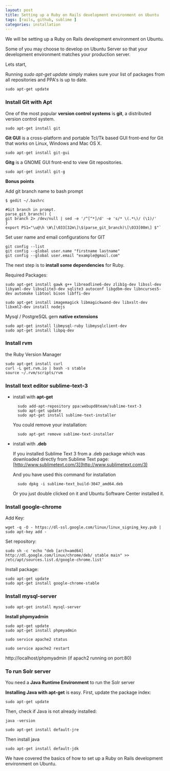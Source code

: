 ```yaml
---
layout: post
title: Setting up a Ruby on Rails development environment on Ubuntu
tags: [rails, github, sublime ]
categories: installation
---
```


We will be setting up a Ruby on Rails development environment on Ubuntu.

Some of you may choose to develop on Ubuntu Server so that your development environment matches your production server. 

Lets start,

Running
	*sudo apt-get update* simply makes sure your list of packages from all repositories and PPA's is up to date.

	sudo apt-get update

### Install Git with Apt

One of the most popular **version control systems** is **git**, a distributed version control system.

	sudo apt-get install git

**Git GUI** is a cross-platform and portable Tcl/Tk based GUI front-end for Git that works on Linux, Windows and Mac OS X.

	sudo apt-get install git-gui

**Gitg** is a GNOME GUI front-end to view Git repositories.

	sudo apt-get install git-g

**Bonus points**

Add git branch name to bash prompt

	$ gedit ~/.bashrc

	#Git branch in prompt.
	parse_git_branch() {
	git branch 2> /dev/null | sed -e '/^[^*]/d' -e 's/* \(.*\)/ (\1)/'
	}
	export PS1="\u@\h \W\[\033[32m\]\$(parse_git_branch)\[\033[00m\] $"`

Set user name and email configurations for GIT

	git config --list
	git config --global user.name "firstname lastname"
	git config --global user.email "example@gmail.com"


The next step is to **install some dependencies** for Ruby.

Required Packages:

	sudo apt-get install gawk g++ libreadline6-dev zlib1g-dev libssl-dev libyaml-dev libsqlite3-dev sqlite3 autoconf libgdbm-dev libncurses5-dev automake libtool bison libffi-dev

	sudo apt-get install imagemagick libmagickwand-dev libxslt-dev libxml2-dev install nodejs

Mysql / PostgreSQL gem **native extensions**

	sudo apt-get install libmysql-ruby libmysqlclient-dev
	sudo apt-get install libpq-dev

### Install rvm

the Ruby Version Manager

	sudo apt-get install curl
	curl -L get.rvm.io | bash -s stable
	source ~/.rvm/scripts/rvm

### Install text editor sublime-text-3

* install with **apt-get**

		sudo add-apt-repository ppa:webupd8team/sublime-text-3
		sudo apt-get update
		sudo apt-get install sublime-text-installer

	You could remove your installation:

		sudo apt-get remove sublime-text-installer

* install with **.deb**

	If you installed Sublime Text 3 from a .deb package which was downloaded directly from Sublime Text page: [http://www.sublimetext.com/3](http://www.sublimetext.com/3)

	And you have used this command for installation

		sudo dpkg -i sublime-text_build-3047_amd64.deb

	Or you just double clicked on it and Ubuntu Software Center installed it.

### Install google-chrome

Add Key:

	wget -q -O - https://dl-ssl.google.com/linux/linux_signing_key.pub | sudo apt-key add -

  Set repository:

	sudo sh -c 'echo "deb [arch=amd64] http://dl.google.com/linux/chrome/deb/ stable main" >> /etc/apt/sources.list.d/google-chrome.list'

  Install package:

	sudo apt-get update
	sudo apt-get install google-chrome-stable

### Install mysql-server

	sudo apt-get install mysql-server

**Install phpmyadmin**

	sudo apt-get update
	sudo apt-get install phpmyadmin

	sudo service apache2 status

	sudo service apache2 restart

http://localhost/phpmyadmin (if apach2 running on port:80)

### To run Solr server

You need a **Java Runtime Environment** to run the Solr server

**Installing Java with apt-get** is easy. First, update the package index:

	sudo apt-get update

Then, check if Java is not already installed:

	java -version

	sudo apt-get install default-jre

Then install java

	sudo apt-get install default-jdk

We have covered the basics of how to set up a Ruby on Rails development environment on Ubuntu.
